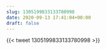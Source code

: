 ```yaml
---
slug: 1305199833133780998
date: 2020-09-13 17:41:04+00:00
draft: false
---
```


{{< tweet 1305199833133780998 >}}
